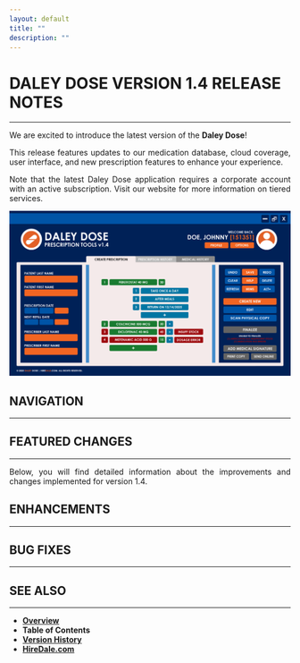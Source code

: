 ```yaml
---
layout: default
title: ""
description: ""
---
```


# **DALEY DOSE VERSION 1.4 RELEASE NOTES**
---
<p style="text-align: justify;">
We are excited to introduce the latest version of the <strong>Daley Dose</strong>!
</p>

<p style="text-align: justify;">
This release features updates to our medication database, cloud coverage, user interface, and new prescription features to enhance your experience. 
</p>

<p style="text-align: justify;">
Note that the latest Daley Dose application requires a corporate account with an active subscription. Visit our website for more information on tiered services.
</p>

![Daily Dose user interface](/assets/images/daley-dose-home-window-error.png)

## **NAVIGATION**
---
## **FEATURED CHANGES**
---
<p style="text-align: justify;">
Below, you will find detailed information about the improvements and changes implemented for version 1.4.
</p>

## **ENHANCEMENTS**
---

## **BUG FIXES**
---

## **SEE ALSO**
---
- [**Overview**](https://hiredale.github.io/daleydose/)
- **Table of Contents**
- [**Version History**](/daleydose/version-history)
- [**HireDale.com**](https://hiredale.github.io)

